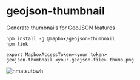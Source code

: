 # geojson-thumbnail

Generate thumbnails for GeoJSON features

```
npm install -g @mapbox/geojson-thumbnail
npm link

export MapboxAccessToken=<your token>
geojson-thumbnail <your-geojson-file> thumb.png
```

![nmatsutbwh](https://user-images.githubusercontent.com/1288339/35072800-247f4dfc-fbb4-11e7-8141-b1abe76125f8.gif)
